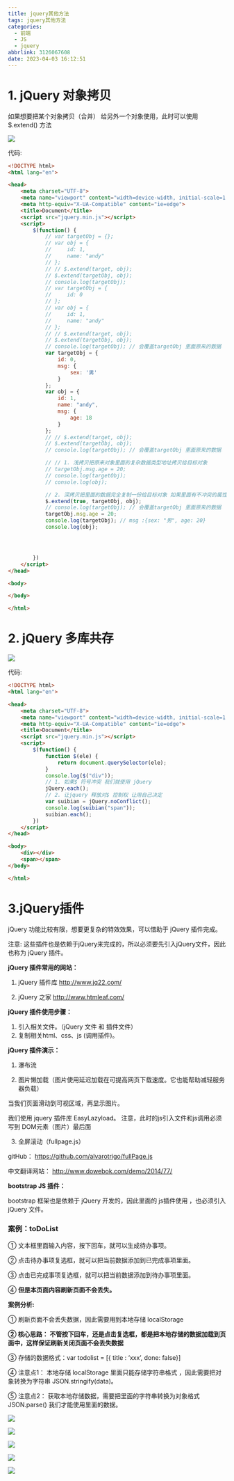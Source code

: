 ```yaml
---
title: jquery其他方法
tags: jquery其他方法
categories:
  - 前端
  - JS
  - jquery
abbrlink: 3126067608
date: 2023-04-03 16:12:51
---
```


# 1. jQuery 对象拷贝

如果想要把某个对象拷贝（合并） 给另外一个对象使用，此时可以使用 $.extend() 方法

![](/img/Jquery/img/41.png)

代码:

```html
<!DOCTYPE html>
<html lang="en">

<head>
    <meta charset="UTF-8">
    <meta name="viewport" content="width=device-width, initial-scale=1.0">
    <meta http-equiv="X-UA-Compatible" content="ie=edge">
    <title>Document</title>
    <script src="jquery.min.js"></script>
    <script>
        $(function() {
            // var targetObj = {};
            // var obj = {
            //     id: 1,
            //     name: "andy"
            // };
            // // $.extend(target, obj);
            // $.extend(targetObj, obj);
            // console.log(targetObj);
            // var targetObj = {
            //     id: 0
            // };
            // var obj = {
            //     id: 1,
            //     name: "andy"
            // };
            // // $.extend(target, obj);
            // $.extend(targetObj, obj);
            // console.log(targetObj); // 会覆盖targetObj 里面原来的数据
            var targetObj = {
                id: 0,
                msg: {
                    sex: '男'
                }
            };
            var obj = {
                id: 1,
                name: "andy",
                msg: {
                    age: 18
                }
            };
            // // $.extend(target, obj);
            // $.extend(targetObj, obj);
            // console.log(targetObj); // 会覆盖targetObj 里面原来的数据

            // // 1. 浅拷贝把原来对象里面的复杂数据类型地址拷贝给目标对象
            // targetObj.msg.age = 20;
            // console.log(targetObj);
            // console.log(obj);

            // 2. 深拷贝把里面的数据完全复制一份给目标对象 如果里面有不冲突的属性,会合并到一起
            $.extend(true, targetObj, obj);
            // console.log(targetObj); // 会覆盖targetObj 里面原来的数据
            targetObj.msg.age = 20;
            console.log(targetObj); // msg :{sex: "男", age: 20}
            console.log(obj);




        })
    </script>
</head>

<body>

</body>

</html>
```

# 2. jQuery 多库共存

![](/img/Jquery/img/42.png)

代码:

```html
<!DOCTYPE html>
<html lang="en">

<head>
    <meta charset="UTF-8">
    <meta name="viewport" content="width=device-width, initial-scale=1.0">
    <meta http-equiv="X-UA-Compatible" content="ie=edge">
    <title>Document</title>
    <script src="jquery.min.js"></script>
    <script>
        $(function() {
            function $(ele) {
                return document.querySelector(ele);
            }
            console.log($("div"));
            // 1. 如果$ 符号冲突 我们就使用 jQuery
            jQuery.each();
            // 2. 让jquery 释放对$ 控制权 让用自己决定
            var suibian = jQuery.noConflict();
            console.log(suibian("span"));
            suibian.each();
        })
    </script>
</head>

<body>
    <div></div>
    <span></span>
</body>

</html>
```

# 3.jQuery插件

jQuery 功能比较有限，想要更复杂的特效效果，可以借助于 jQuery 插件完成。

注意: 这些插件也是依赖于jQuery来完成的，所以必须要先引入jQuery文件，因此也称为 jQuery 插件。

**jQuery 插件常用的网站：**

1. jQuery 插件库 http://www.jq22.com/

2. jQuery 之家 http://www.htmleaf.com/

**jQuery 插件使用步骤：**

1. 引入相关文件。（jQuery 文件 和 插件文件）
2. 复制相关html、css、js (调用插件)。

**jQuery 插件演示：**

1. 瀑布流

2. 图片懒加载（图片使用延迟加载在可提高网页下载速度。它也能帮助减轻服务器负载）

当我们页面滑动到可视区域，再显示图片。

我们使用 jquery 插件库 EasyLazyload。 注意，此时的js引入文件和js调用必须写到 DOM元素（图片）最后面

3. 全屏滚动（fullpage.js）

gitHub： https://github.com/alvarotrigo/fullPage.js

中文翻译网站： http://www.dowebok.com/demo/2014/77/

**bootstrap JS 插件：**

bootstrap 框架也是依赖于 jQuery 开发的，因此里面的 js插件使用 ，也必须引入jQuery 文件。

### 案例：toDoList

① 文本框里面输入内容，按下回车，就可以生成待办事项。

② 点击待办事项复选框，就可以把当前数据添加到已完成事项里面。

③ 点击已完成事项复选框，就可以把当前数据添加到待办事项里面。

④ **但是本页面内容刷新页面不会丢失。**

**案例分析:**

① 刷新页面不会丢失数据，因此需要用到本地存储 localStorage

**② 核心思路： 不管按下回车，还是点击复选框，都是把本地存储的数据加载到页面中，这样保证刷新关闭页面不会丢失数据**

③ 存储的数据格式：var todolist = [{ title : ‘xxx’, done: false}]

④ 注意点1： 本地存储 localStorage 里面只能存储字符串格式 ，因此需要把对象转换为字符串 JSON.stringify(data)。

⑤ 注意点2： 获取本地存储数据，需要把里面的字符串转换为对象格式JSON.parse() 我们才能使用里面的数据。

![](/img/Jquery/img/44.png)

![](/img/Jquery/img/43.png)

![](/img/Jquery/img/45.png)

![](/img/Jquery/img/46.png)

![](/img/Jquery/img/47.png)

